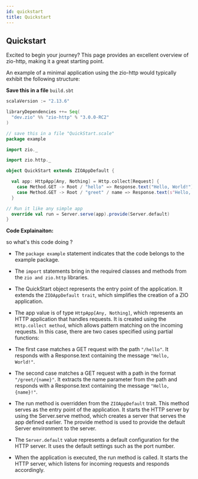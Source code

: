 ```yaml
---
id: quickstart
title: Quickstart
---
```


## Quickstart

Excited to begin your journey? This page provides an excellent overview of zio-http, making it a great starting point.

An example of a minimal application using the zio-http would typically exhibit the following structure:

**Save this in a file** `build.sbt`

```scala
scalaVersion := "2.13.6"

libraryDependencies ++= Seq(
  "dev.zio" %% "zio-http" % "3.0.0-RC2"
)
```

```scala
// save this in a file "QuickStart.scale"
package example

import zio._

import zio.http._

object QuickStart extends ZIOAppDefault {

  val app: HttpApp[Any, Nothing] = Http.collect[Request] {
    case Method.GET -> Root / "hello" => Response.text("Hello, World!")
    case Method.GET -> Root / "greet" / name => Response.text(s"Hello, $name!")
  }

// Run it like any simple app
  override val run = Server.serve(app).provide(Server.default)
}
```

**Code Explainaiton:**

so what's this code doing ?

- The `package example` statement indicates that the code belongs to the example package.

- The `import` statements bring in the required classes and methods from the `zio and zio.http` libraries.

- The QuickStart object represents the entry point of the application. It extends the `ZIOAppDefault trait`, which simplifies the creation of a ZIO application.

- The app value is of type `HttpApp[Any, Nothing]`, which represents an HTTP application that handles requests. It is created using the `Http.collect method`, which allows pattern matching on the incoming requests. In this case, there are two cases specified using partial functions:

- The first case matches a GET request with the path `"/hello"`. It responds with a Response.text containing the message `"Hello, World!"`.

- The second case matches a GET request with a path in the format `"/greet/{name}"`. It extracts the name parameter from the path and responds with a Response.text containing the message `"Hello, {name}!"`.

- The run method is overridden from the `ZIOAppDefault` trait. This method serves as the entry point of the application. It starts the HTTP server by using the Server.serve method, which creates a server that serves the app defined earlier. The provide method is used to provide the default Server environment to the server.

- The `Server.default` value represents a default configuration for the HTTP server. It uses the default settings such as the port number.

- When the application is executed, the run method is called. It starts the HTTP server, which listens for incoming requests and responds accordingly.
